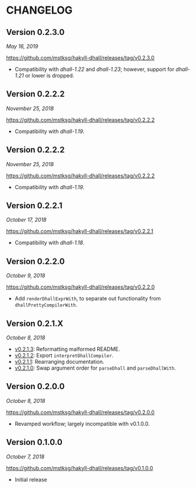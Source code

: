 CHANGELOG
=========

Version 0.2.3.0
---------------

*May 16, 2019*

<https://github.com/mstksg/hakyll-dhall/releases/tag/v0.2.3.0>

*   Compatibility with *dhall-1.22* and *dhall-1.23*; however, support for
    *dhall-1.21* or lower is dropped.

Version 0.2.2.2
---------------

*November 25, 2018*

<https://github.com/mstksg/hakyll-dhall/releases/tag/v0.2.2.2>

*   Compatibility with *dhall-1.19*.

Version 0.2.2.2
---------------

*November 25, 2018*

<https://github.com/mstksg/hakyll-dhall/releases/tag/v0.2.2.2>

*   Compatibility with *dhall-1.19*.

Version 0.2.2.1
---------------

*October 17, 2018*

<https://github.com/mstksg/hakyll-dhall/releases/tag/v0.2.2.1>

*   Compatibility with *dhall-1.18*.

Version 0.2.2.0
---------------

*October 9, 2018*

<https://github.com/mstksg/hakyll-dhall/releases/tag/v0.2.2.0>

*   Add `renderDhallExprWith`, to separate out functionality from
    `dhallPrettyCompilerWith`.

Version 0.2.1.X
---------------

*October 8, 2018*


*   [v0.2.1.3][]: Reformatting malformed README.
*   [v0.2.1.2][]: Export `interpretDhallCompiler`.
*   [v0.2.1.1][]: Rearranging documentation.
*   [v0.2.1.0][]: Swap argument order for `parseDhall` and `parseDhallWith`.

[v0.2.1.0]: https://github.com/mstksg/hakyll-dhall/releases/tag/v0.2.1.0
[v0.2.1.1]: https://github.com/mstksg/hakyll-dhall/releases/tag/v0.2.1.1
[v0.2.1.2]: https://github.com/mstksg/hakyll-dhall/releases/tag/v0.2.1.2
[v0.2.1.3]: https://github.com/mstksg/hakyll-dhall/releases/tag/v0.2.1.3

Version 0.2.0.0
---------------

*October 8, 2018*

<https://github.com/mstksg/hakyll-dhall/releases/tag/v0.2.0.0>

*   Revamped workflow; largely incompatible with v0.1.0.0.

Version 0.1.0.0
---------------

*October 7, 2018*

<https://github.com/mstksg/hakyll-dhall/releases/tag/v0.1.0.0>

*   Initial release
